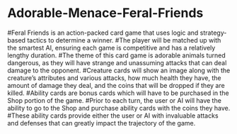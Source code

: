 # Adorable-Menace-Feral-Friends
#Feral Friends is an action-packed card game that uses logic and strategy-based tactics to determine a winner. 
#The player will be matched up with the smartest AI, ensuring each game is competitive and has a relatively lengthy duration. 
#The theme of this card game is adorable animals turned dangerous, as they will have strange and unassuming attacks that can deal damage to the opponent. 
#Creature cards will show an image along with the creature’s attributes and various attacks, how much health they have, the amount of damage they deal, and the coins that will be dropped if they are killed. 
#Ability cards are bonus cards which will have to be purchased in the Shop portion of the game. 
#Prior to each turn, the user or AI will have the ability to go to the Shop and purchase ability cards with the coins they have. 
#These ability cards provide either the user or AI with invaluable attacks and defenses that can greatly impact the trajectory of the game. 
